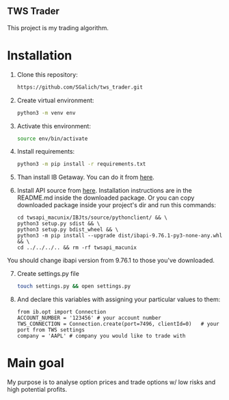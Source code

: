 ## TWS Trader
This project is my trading algorithm.

# Installation
1. Clone this repository:
    ```bash
    https://github.com/SGalich/tws_trader.git
    ```
2. Create virtual environment:
    ```bash
    python3 -m venv env
    ```
3. Activate this environment:
	```bash
	source env/bin/activate
	```
4. Install requirements:
	```bash
	python3 -m pip install -r requirements.txt
	```
5. Than install IB Getaway. You can do it from [here](https://download2.interactivebrokers.com/installers/ibgateway/stable-standalone/ibgateway-stable-standalone-macosx-x64.dmg).

6. Install API source from [here](http://interactivebrokers.github.io/downloads/twsapi_macunix.976.01.zip).
Installation instructions are in the README.md inside the downloaded package. Or you can copy downloaded package 
inside your project's dir and run this commands:
    ```
   cd twsapi_macunix/IBJts/source/pythonclient/ && \
   python3 setup.py sdist && \
   python3 setup.py bdist_wheel && \
   python3 -m pip install --upgrade dist/ibapi-9.76.1-py3-none-any.whl && \
   cd ../../../.. && rm -rf twsapi_macunix
   ```
You should change ibapi version from 9.76.1 to those you've downloaded.

7. Create settings.py file 
    ```bash
   touch settings.py && open settings.py
   ```
8. And declare this variables with assigning your particular values to them:
	```python3
	from ib.opt import Connection
	ACCOUNT_NUMBER = '123456' # your account number
	TWS_CONNECTION = Connection.create(port=7496, clientId=0)   # your port from TWS settings
	company = 'AAPL' # company you would like to trade with
	```
# Main goal
My purpose is to analyse option prices and trade options w/ low risks and
high potential profits.
